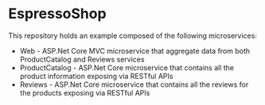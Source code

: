 # EspressoShop
This repository holds an example composed of the following microservices:

- Web - ASP.Net Core MVC microservice that aggregate data from both ProductCatalog and Reviews services
- ProductCatalog - ASP.Net Core microservice that contains all the product information exposing via RESTful APIs
- Reviews - ASP.Net Core microservice that contains all the reviews for the products exposing via RESTful APIs